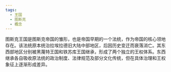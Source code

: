 ```yaml
---
tags:
  - 王国
  - 图斯克
  - 概念
---
```


图斯克王国是图斯克帝国的雏形，也是帝国早期的一个法统，作为帝国的核心领地存在。该法统原本统治拉埃拉德旧大陆中部地区，后因历史变迁而衰落消亡。其东西部地区分别被黑蔑特王国和铁苏库王国继承，形成了两个独立的王权体系。东西继承各自吸收原法统的政治制度、法律规范及部分文化传统，但在具体治理和王权象征上逐渐形成差异。
